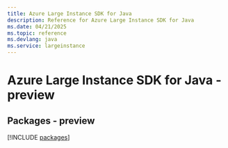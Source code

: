 ```yaml
---
title: Azure Large Instance SDK for Java
description: Reference for Azure Large Instance SDK for Java
ms.date: 04/21/2025
ms.topic: reference
ms.devlang: java
ms.service: largeinstance
---
```

# Azure Large Instance SDK for Java - preview
## Packages - preview
[!INCLUDE [packages](large-instance-index.md)]